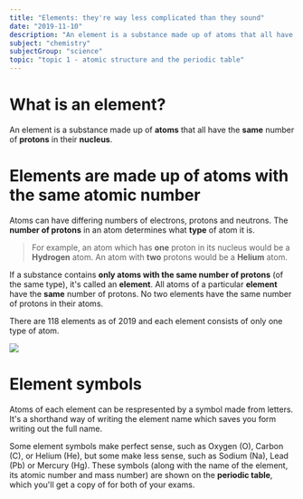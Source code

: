 ```yaml
---
title: "Elements: they're way less complicated than they sound"
date: "2019-11-10"
description: "An element is a substance made up of atoms that all have the same number of protons in their nucleus."
subject: "chemistry"
subjectGroup: "science"
topic: "topic 1 - atomic structure and the periodic table"
---
```


# What is an element?

An element is a substance made up of **atoms** that all have the **same** number of **protons** in their **nucleus**.

# Elements are made up of atoms with the same atomic number

Atoms can have differing numbers of electrons, protons and neutrons. The **number of protons** in an atom determines what **type** of atom it is.

> For example, an atom which has **one** proton in its nucleus would be a **Hydrogen** atom. An atom with **two** protons would be a **Helium** atom.

If a substance contains **only atoms with the same number of protons** (of the same type), it's called an **element**. All atoms of a particular **element** have the **same** number of protons. No two elements have the same number of protons in their atoms.

There are 118 elements as of 2019 and each element consists of only one type of atom.

![](articles/chemistry/element-particles.png)

# Element symbols

Atoms of each element can be respresented by a symbol made from letters. It's a shorthand way of writing the element name which saves you form writing out the full name.

Some element symbols make perfect sense, such as Oxygen (O), Carbon (C), or Helium (He), but some make less sense, such as Sodium (Na), Lead (Pb) or Mercury (Hg). These symbols (along with the name of the element, its atomic number and mass number) are shown on the **periodic table**, which you'll get a copy of for both of your exams.